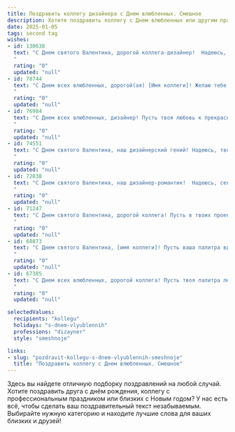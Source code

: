 ```yaml
---
title: Поздравить коллегу дизайнера с Днем влюбленных. Смешное
description: Хотите поздравить коллегу с Днем влюбленных или другим праздником? Наш ИИ создаст незабываемое поздравление, а вы обязательно выделитесь среди других.  
date: 2025-01-05
tags: second tag
wishes:
- id: 130638
  text: "С Днем святого Валентина, дорогой коллега-дизайнер!  Надеюсь, твой сердечный дизайн сегодня будет не менее прекрасен, чем твои проекты! Пусть любовь вдохновляет тебя на новые креативные шедевры, а не на бесконечное листание пинтереста в поисках \"идеального романтического коллажа\"! 😉
  "
  rating: "0"
  updated: "null"
- id: 78744
  text: "С Днем всех влюбленных, дорогой(ая) [Имя коллеги]! Желаю тебе вдохновения в работе, чтобы ты создавал(а) шедевры не только на холсте, но и в жизни. Пусть любовь будет твоей самой яркой палитрой! 🥰🎨
  "
  rating: "0"
  updated: "null"
- id: 76984
  text: "С Днем всех влюбленных, дизайнер! Пусть твоя любовь к прекрасному  будет взаимной, а  вдохновение бьет ключом, как градиент  на  самом  ярком  фото  в  instagram!
  "
  rating: "0"
  updated: "null"
- id: 74551
  text: "С Днем святого Валентина, наш дизайнерский гений! Надеюсь, твоя палитра эмоций сегодня будет переполнена ярко-розовым цветом любви и страсти! 😉
  "
  rating: "0"
  updated: "null"
- id: 72838
  text: "С Днем святого Валентина, наш дизайнер-романтик!  Надеюсь, сегодня у тебя в работе появятся не только красные сердечки, но и настоящая любовь, вдохновленная красотой твоих креативных идей!  ❤️🎨
  "
  rating: "0"
  updated: "null"
- id: 71247
  text: "С Днем святого Валентина, дорогой коллега! Пусть в твоих проектах всегда царит любовь к прекрасному, а муза вдохновения никогда не покидает твою палитру!  😉🎨
  "
  rating: "0"
  updated: "null"
- id: 68873
  text: "С Днем святого Валентина, [имя коллеги]! Пусть ваша палитра вдохновения будет ярче, чем самые смелые цвета, а композиция из сердец — идеально гармоничной!
  "
  rating: "0"
  updated: "null"
- id: 67385
  text: "С Днем всех влюбленных, дорогой коллега! Пусть твоя палитра любви будет полна ярких чувств, а вдохновение бьет ключом, как при создании шедевра! 😜🌹
  "
  rating: "0"
  updated: "null"

selectedValues:
  recipients: "kollegu"
  holidays: "s-dnem-vlyublennih"
  professions: "dizayner"
  style: "smeshnoje"

links:
- slug: "pozdravit-kollegu-s-dnem-vlyublennih-smeshnoje"
  title: "Поздравить коллегу с Днем влюбленных. Смешное"
---
```


Здесь вы найдете отличную подборку поздравлений на любой случай.
Хотите поздравить друга с днём рождения, коллегу с профессиональным праздником или близких с Новым годом? У нас есть всё, чтобы сделать ваш поздравительный текст незабываемым. Выбирайте нужную категорию и находите лучшие слова для ваших близких и друзей!
